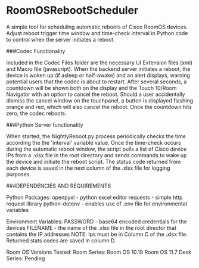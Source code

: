 # RoomOSRebootScheduler

A simple tool for scheduling automatic reboots of Cisco RoomOS devices. Adjust reboot trigger time window and time-check interval in Python code to control when the server initiates a reboot.

###Codec Functionality

Included in the Codec Files folder are the necessary UI Extension files (xml) and Macro file (javascript).
When the backend server initiates a reboot, the device is woken up (if asleep or half-awake) and an alert displays, warning potential users that the codec is about to restart.
After several seconds, a countdown will be shown both on the display and the Touch 10/Room Navigator with an option to cancel the reboot.
Should a user accidentally dismiss the cancel window on the touchpanel, a button is displayed flashing orange and red, which will also cancel the reboot. Once the countdown hits zero, the codec reboots.

###Python Server functionality

When started, the NightlyReboot.py process periodically checks the time according the the 'interval' variable value. Once the time-check occurs during the automatic reboot window, the script
pulls a list of Cisco device IPs from a .xlsx file in the root directory and sends commands to wake up the device and initiate the reboot script. The status code returned from each device
is saved in the next column of the .xlsx file for logging purposes.

###DEPENDENCIES AND REQUIREMENTS

Python Packages:
openpyxl - python excel editor
requests - simple http request library
python-dotenv - enables use of .env file for environmental variables

Environment Variables:
PASSWORD - base64 encoded credentials for the devices
FILENAME - the name of the .xlsx file in the root director that contains the IP addresses NOTE: Ips must be in Column C of the .xlsx file. Returned stats codes are saved in column D.

Room OS Versions Tested:
  Room Series:
    Room OS 10.19
    Room OS 11.7
  Desk Series:
    Pending

